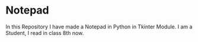 # Notepad
In this Repository I have made a Notepad in Python in Tkinter Module. I am a Student, I read in class 8th now. 
